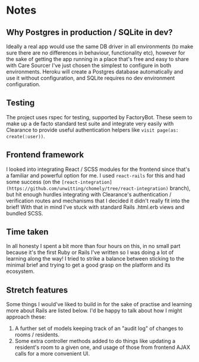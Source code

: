 # Notes

## Why Postgres in production / SQLite in dev?

Ideally a real app would use the same DB driver in all environments (to make sure there are no differences in behaviour, functionality etc), however for the sake of getting the app running in a place that's free and easy to share with Care Sourcer I've just chosen the simplest to configure in both environments. Heroku will create a Postgres database automatically and use it without configuration, and SQLite requires no dev environment configuration.

## Testing

The project uses rspec for testing, supported by FactoryBot. These seem to make up a de facto standard test suite and integrate very easily with Clearance to provide useful authentication helpers like `visit page(as: create(:user))`.

## Frontend framework

I looked into integrating React / SCSS modules for the frontend since that's a familiar and powerful option for me. I used `react-rails` for this and had some success (on the `[react-integration](https://github.com/unwitting/chomely/tree/react-integration)` branch), but hit enough hurdles integrating with Clearance's authentication / verification routes and mechanisms that I decided it didn't really fit into the brief! With that in mind I've stuck with standard Rails .html.erb views and bundled SCSS.

## Time taken

In all honesty I spent a bit more than four hours on this, in no small part because it's the first Ruby or Rails I've written so I was doing a lot of learning along the way! I tried to strike a balance between sticking to the minimal brief and trying to get a good grasp on the platform and its ecosystem.

## Stretch features

Some things I would've liked to build in for the sake of practise and learning more about Rails are listed below. I'd be happy to talk about how I might approach these:

1. A further set of models keeping track of an "audit log" of changes to rooms / residents.
2. Some extra controller methods added to do things like updating a resident's room to a given one, and usage of those from frontend AJAX calls for a more convenient UI.
